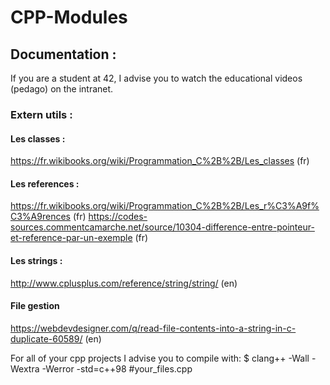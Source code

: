 # CPP-Modules

## Documentation :

If you are a student at 42, I advise you to watch the educational videos (pedago) on the intranet.

###	Extern utils :

#### Les classes :
https://fr.wikibooks.org/wiki/Programmation_C%2B%2B/Les_classes  (fr)

#### Les references :
https://fr.wikibooks.org/wiki/Programmation_C%2B%2B/Les_r%C3%A9f%C3%A9rences  (fr)
https://codes-sources.commentcamarche.net/source/10304-difference-entre-pointeur-et-reference-par-un-exemple (fr)

#### Les strings :
http://www.cplusplus.com/reference/string/string/  (en)


#### File gestion
https://webdevdesigner.com/q/read-file-contents-into-a-string-in-c-duplicate-60589/ (en)


For all of your cpp projects I advise you to compile with:
$ clang++ -Wall -Wextra -Werror -std=c++98 #your_files.cpp

